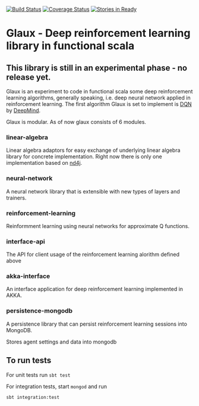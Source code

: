 [![Build Status](https://travis-ci.org/typeAI/glaux.svg)](https://travis-ci.org/typeAI/glaux)
[![Coverage Status](https://coveralls.io/repos/typeAI/glaux/badge.svg?branch=master&service=github)](https://coveralls.io/github/typeAI/glaux?branch=master)
[![Stories in Ready](https://badge.waffle.io/typeAI/glaux.svg?label=ready&title=Ready)](http://waffle.io/typeAI/glaux)


# Glaux - Deep reinforcement learning library in functional scala

## This library is still in an experimental phase - no release yet.


Glaux is an experiment to code in functional scala some deep reinforcement learning algorithms, generally speaking, i.e. deep neural network applied in reinforcement learning. The first algorithm Glaux is set to implement is [DQN](http://www.readcube.com/articles/10.1038%2Fnature14236?shared_access_token=Lo_2hFdW4MuqEcF3CVBZm9RgN0jAjWel9jnR3ZoTv0P5kedCCNjz3FJ2FhQCgXkApOr3ZSsJAldp-tw3IWgTseRnLpAc9xQq-vTA2Z5Ji9lg16_WvCy4SaOgpK5XXA6ecqo8d8J7l4EJsdjwai53GqKt-7JuioG0r3iV67MQIro74l6IxvmcVNKBgOwiMGi8U0izJStLpmQp6Vmi_8Lw_A%3D%3D) by [DeepMind](http://deepmind.com/). 
 

Glaux is modular. As of now glaux consists of 6 modules.  

### linear-algebra
Linear algebra adaptors for easy exchange of underlying linear algebra library for concrete implementation. Right now there is only one implementation based on [nd4j](http://nd4j.org).

### neural-network
A neural network library that is extensible with new types of layers and trainers. 

### reinforcement-learning
Reinformment learning using neural networks for approximate Q functions. 

### interface-api
The API for client usage of the reinforcement learning alorithm defined above 

### akka-interface
An interface application for deep reinforcement learning implemented in AKKA. 

### persistence-mongodb
A persistence library that can persist reinforcement learning sessions into MongoDB. 

Stores agent settings and data into mongodb

## To run tests
For unit tests run
`sbt test` 

For integration tests, start `mongod` and run

`sbt integration:test`

